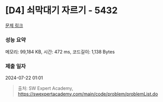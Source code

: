 # [D4] 쇠막대기 자르기 - 5432 

[문제 링크](https://swexpertacademy.com/main/code/problem/problemDetail.do?contestProbId=AWVl47b6DGMDFAXm) 

### 성능 요약

메모리: 99,184 KB, 시간: 472 ms, 코드길이: 1,138 Bytes

### 제출 일자

2024-07-22 01:01



> 출처: SW Expert Academy, https://swexpertacademy.com/main/code/problem/problemList.do